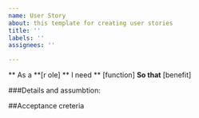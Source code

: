 ```yaml
---
name: User Story
about: this template for creating user stories
title: ''
labels: ''
assignees: ''

---
```


** As a **[r ole]
** I need ** [function]
**So that** [benefit]

###Details and assumbtion:

##Acceptance creteria
